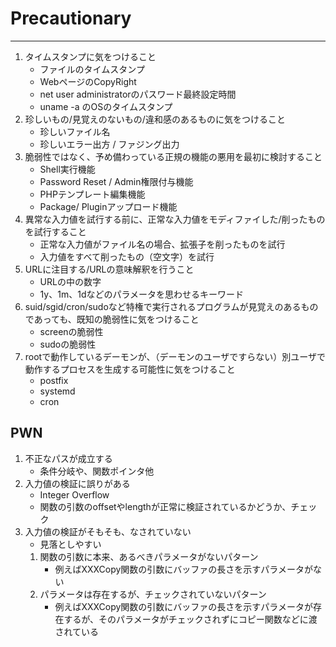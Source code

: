 # Precautionary
----

1. タイムスタンプに気をつけること
	* ファイルのタイムスタンプ
	* WebページのCopyRight
	* net user administratorのパスワード最終設定時間
	* uname -a のOSのタイムスタンプ
1. 珍しいもの/見覚えのないもの/違和感のあるものに気をつけること
	* 珍しいファイル名
	* 珍しいエラー出方 / ファジング出力
1. 脆弱性ではなく、予め備わっている正規の機能の悪用を最初に検討すること
	* Shell実行機能
	* Password Reset / Admin権限付与機能
	* PHPテンプレート編集機能
	* Package/ Pluginアップロード機能
1. 異常な入力値を試行する前に、正常な入力値をモディファイした/削ったものを試行すること
    * 正常な入力値がファイル名の場合、拡張子を削ったものを試行
    * 入力値をすべて削ったもの（空文字）を試行
1. URLに注目する/URLの意味解釈を行うこと
	* URLの中の数字
	* 1y、1m、1dなどのパラメータを思わせるキーワード
1. suid/sgid/cron/sudoなど特権で実行されるプログラムが見覚えのあるものであっても、既知の脆弱性に気をつけること 
    * screenの脆弱性
    * sudoの脆弱性
1. rootで動作しているデーモンが、（デーモンのユーザですらない）別ユーザで動作するプロセスを生成する可能性に気をつけること
    * postfix
    * systemd
    * cron



## PWN

1. 不正なパスが成立する
   * 条件分岐や、関数ポインタ他
2. 入力値の検証に誤りがある
   * Integer Overflow
   * 関数の引数のoffsetやlengthが正常に検証されているかどうか、チェック
3. 入力値の検証がそもそも、なされていない
   * 見落としやすい
   1. 関数の引数に本来、あるべきパラメータがないパターン
      * 例えばXXXCopy関数の引数にバッファの長さを示すパラメータがない
   2. パラメータは存在するが、チェックされていないパターン
      * 例えばXXXCopy関数の引数にバッファの長さを示すパラメータが存在するが、そのパラメータがチェックされずにコピー関数などに渡されている
